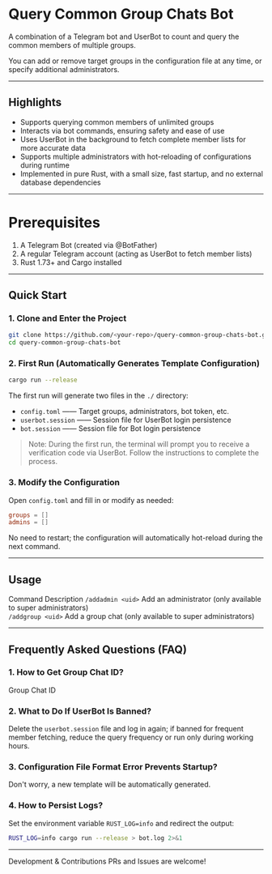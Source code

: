 # Query Common Group Chats Bot  
A combination of a Telegram bot and UserBot to count and query the common members of multiple groups.

You can add or remove target groups in the configuration file at any time, or specify additional administrators.

---

## Highlights

- Supports querying common members of unlimited groups
- Interacts via bot commands, ensuring safety and ease of use
- Uses UserBot in the background to fetch complete member lists for more accurate data
- Supports multiple administrators with hot-reloading of configurations during runtime
- Implemented in pure Rust, with a small size, fast startup, and no external database dependencies

---

# Prerequisites

1. A Telegram Bot (created via @BotFather)
2. A regular Telegram account (acting as UserBot to fetch member lists)
3. Rust 1.73+ and Cargo installed

---

## Quick Start

### 1. Clone and Enter the Project

```bash
git clone https://github.com/<your-repo>/query-common-group-chats-bot.git
cd query-common-group-chats-bot
```

### 2. First Run (Automatically Generates Template Configuration)

```bash
cargo run --release
```

The first run will generate two files in the `./` directory:
- `config.toml` —— Target groups, administrators, bot token, etc.
- `userbot.session` —— Session file for UserBot login persistence
- `bot.session` —— Session file for Bot login persistence

> Note: During the first run, the terminal will prompt you to receive a verification code via UserBot. Follow the instructions to complete the process.

### 3. Modify the Configuration

Open `config.toml` and fill in or modify as needed:

```toml
groups = []
admins = []
```

No need to restart; the configuration will automatically hot-reload during the next command.

---

## Usage

Command	Description	
`/addadmin <uid>`	Add an administrator (only available to super administrators)	
`/addgroup <uid>`	Add a group chat (only available to super administrators)	

---

## Frequently Asked Questions (FAQ)

### 1. How to Get Group Chat ID?

Group Chat ID

### 2. What to Do If UserBot Is Banned?

Delete the `userbot.session` file and log in again; if banned for frequent member fetching, reduce the query frequency or run only during working hours.

### 3. Configuration File Format Error Prevents Startup?

Don't worry, a new template will be automatically generated.

### 4. How to Persist Logs?

Set the environment variable `RUST_LOG=info` and redirect the output:

```bash
RUST_LOG=info cargo run --release > bot.log 2>&1
```

---

Development & Contributions
PRs and Issues are welcome!
